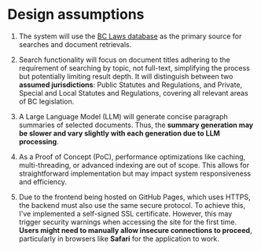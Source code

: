 # Design assumptions

1. The system will use the [BC Laws database](https://bclaws.gov.bc.ca) as the primary source for searches and document retrievals.

2. Search functionality will focus on document titles adhering to the requirement of searching by topic, not full-text, simplifying the process but potentially limiting result depth. It will distinguish between two **assumed jurisdictions**: Public Statutes and Regulations, and Private, Special and Local Statutes and Regulations, covering all relevant areas of BC legislation.

3. A Large Language Model (LLM) will generate concise paragraph summaries of selected documents. Thus, the **summary generation may be slower and vary slightly with each generation due to LLM processing**.

4. As a Proof of Concept (PoC), performance optimizations like caching, multi-threading, or advanced indexing are out of scope. This allows for straightforward implementation but may impact system responsiveness and efficiency.

5. Due to the frontend being hosted on GitHub Pages, which uses HTTPS, the backend must also use the same secure protocol. To achieve this, I've implemented a self-signed SSL certificate. However, this may trigger security warnings when accessing the site for the first time. **Users might need to manually allow insecure connections to proceed**, particularly in browsers like **Safari** for the application to work.
